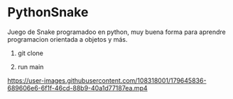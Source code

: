 # PythonSnake

Juego de Snake programadoo en python, muy buena forma para aprendre programacion orientada a objetos y más.

1) git clone

2) run main



https://user-images.githubusercontent.com/108318001/179645836-689606e6-6f1f-46cd-88b9-40a1d77187ea.mp4

